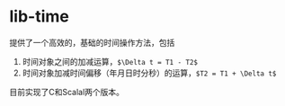 
# lib-time

提供了一个高效的，基础的时间操作方法，包括

1. 时间对象之间的加减运算，`$\Delta t = T1 - T2$`
2. 时间对象加减时间偏移（年月日时分秒）的运算，`$T2 = T1 + \Delta t$`

目前实现了C和Scalal两个版本。
